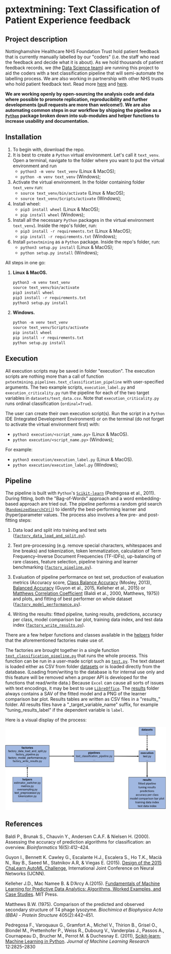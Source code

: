 # pxtextmining: Text Classification of Patient Experience feedback

## Project description
Nottinghamshire Healthcare NHS Foundation Trust hold  patient feedback that is currently manually labelled by our "coders" (i.e. the staff who read the feedback and decide what it is about). As we hold thousands of patient feedback records, we (the [Data Science team](https://cdu-data-science-team.github.io/team-blog/about.html)) are running this project to aid the coders with a text classification pipeline that will semi-automate the labelling process. We are also working in partnership with other NHS trusts who hold patient feedback text. Read more  [here](https://involve.nottshc.nhs.uk/blog/new-nhs-england-funded-project-in-our-team-developing-text-mining-algorithms-for-patient-feedback-data/) and [here](https://cdu-data-science-team.github.io/team-blog/posts/2020-12-14-classification-of-patient-feedback/).

__We are working openly by open-sourcing the analysis code and data where possible to promote replication, reproducibility and further developments (pull requests are more than welcome!). We are also automating common steps in our workflow by shipping the pipeline as a [`Python`](https://www.python.org/) package broken down into sub-modules and helper functions to increase usability and documentation.__

## Installation

1. To begin with, download the repo.
1. It is best to create a `Python` virtual environment. Let's call it `text_venv`.
   Open a terminal, navigate to the folder where you want to put the virtual 
   environment and run 
   - `python3 -m venv text_venv` (Linux & MacOS);
   - `python -m venv text_venv` (Windows);
1. Activate the virtual environment. In the folder containing folder `text_venv`
   run:
   - `source text_venv/bin/activate` (Linux & MacOS);
   - `source text_venv/Scripts/activate` (Windows);
1. Install wheel: 
   - `pip3 install wheel`  (Linux & MacOS);
   - `pip install wheel` (Windows);
1. Install all the necessary `Python` packages in the virtual environment 
   `text_venv`). Inside the repo's folder, run: 
   - `pip3 install -r requirements.txt` (Linux & MacOS);
   - `pip install -r requirements.txt` (Windows);
1. Install `pxtextmining` as a `Python` package. Inside the repo's folder, 
   run: 
   - `python3 setup.py install` (Linux & MacOS);
   - `python setup.py install` (Windows);

All steps in one go:

1. **Linux & MacOS.**
   ```
   python3 -m venv text_venv
   source text_venv/bin/activate
   pip3 install wheel
   pip3 install -r requirements.txt
   python3 setup.py install
   ```
1. **Windows.**
   ```
   python -m venv text_venv
   source text_venv/Scripts/activate
   pip install wheel
   pip install -r requirements.txt
   python setup.py install
   ```

## Execution

All execution scripts may be saved in folder "execution". The execution scripts 
are nothing more than a call of function 
`pxtextmining.pipelines.text_classification_pipeline` with user-specified
arguments. The two example scripts, `execution_label.py` and
`execution_criticality.py` run the pipeline for each of the two target variables
in `datasets/text_data.csv`. Note that `execution_criticality.py` runs ordinal 
classification (`ordinal=True`).

The user can create their own execution script(s). Run the script in a `Python` 
IDE (Integrated Development Environment) or on the terminal (do not forget to 
activate the virtual environment first) with:

   - `python3 execution/<script_name.py>` (Linux & MacOS).
   - `python execution/<script_name.py>` (Windows);

For example:

   - `python3 execution/execution_label.py` (Linux & MacOS).
   - `python execution/execution_label.py` (Windows);

## Pipeline

The pipeline is built with `Python`'s 
[`Scikit-learn`](https://scikit-learn.org/stable/index.html) (Pedregosa et al., 2011). 
During fitting, both the "Bag-of-Words" approach and a word embedding-based 
approach are tried out. The pipeline performs a random grid search ([`RandomizedSearchCV()`](https://scikit-learn.org/stable/modules/generated/sklearn.model_selection.RandomizedSearchCV.html#sklearn.model_selection.RandomizedSearchCV)) to identify the best-performing learner 
and (hyper)parameter values. The process also involves a few pre- and post-fitting steps:

1. Data load and split into training and test sets ([`factory_data_load_and_split.py`](https://github.com/CDU-data-science-team/positive_about_change_text_mining/blob/develop/factories/factory_data_load_and_split.py)).

2. Text pre-processing (e.g. remove special characters, whitespaces and line breaks) and tokenization, token lemmatization, calculation of Term Frequency–Inverse Document Frequencies (TF-IDFs), up-balancing of rare classes, feature selection, pipeline training and learner benchmarking ([`factory_pipeline.py`](https://github.com/CDU-data-science-team/positive_about_change_text_mining/blob/develop/factories/factory_pipeline.py)).

3. Evaluation of pipeline performance on test set, production of evaluation 
metrics (Accuracy score, 
[Class Balance Accuracy](https://lib.dr.iastate.edu/cgi/viewcontent.cgi?article=4544&context=etd) (Mosley, 2013), 
[Balanced Accuracy](https://scikit-learn.org/stable/modules/generated/sklearn.metrics.balanced_accuracy_score.html) (Guyon et al., 2015, Kelleher et al., 2015) or 
[Matthews Correlation Coefficient](https://scikit-learn.org/stable/modules/generated/sklearn.metrics.matthews_corrcoef.html) (Baldi et al., 2000, Matthews, 1975)) and plots, and fitting of best performer 
on whole dataset 
([`factory_model_performance.py`](https://github.com/CDU-data-science-team/positive_about_change_text_mining/blob/develop/factories/factory_model_performance.py)).

4. Writing the results: fitted pipeline, tuning results, predictions, accuracy 
per class, model comparison bar plot, training data index, and test data index ([`factory_write_results.py`](https://github.com/CDU-data-science-team/positive_about_change_text_mining/blob/develop/factories/factory_write_results.py)).

There are a few helper functions and classes available in the [helpers](https://github.com/CDU-data-science-team/positive_about_change_text_mining/tree/develop/helpers) 
folder that the aforementioned factories make use of.

The factories are brought together in a single function [`text_classification_pipeline.py`](https://github.com/CDU-data-science-team/positive_about_change_text_mining/tree/develop/pipelines) that runs the whole process. This function can be run in a user-made 
script such as 
[`test.py`](https://github.com/CDU-data-science-team/positive_about_change_text_mining/tree/develop/execution). 
The text dataset is loaded either as CSV from folder [datasets](https://github.com/CDU-data-science-team/positive_about_change_text_mining/tree/develop/datasets) 
or is loaded directly from the database. (Loading from/writing to the database 
is for internal use only and this feature will be removed when a proper API is 
developed for the functions that read/write data.) Because `Excel` can cause all
sorts of issues with text encodings, it may be best to use 
[`LibreOffice`](https://www.libreoffice.org/). 
The 
[results](https://github.com/CDU-data-science-team/positive_about_change_text_mining/tree/develop/results) 
folder always contains a SAV of the fitted model and a PNG of the learner 
comparison bar plot. Results tables are written as CSV files in 
a "results_" folder. All results files have a "_target_variable_name" suffix, 
for example "tuning_results_label" if the dependent variable is `label`.

Here is a visual display of the process:

![](text_classification_package_structure.png)

## References
Baldi P., Brunak S., Chauvin Y., Andersen C.A.F. & Nielsen H. (2000). Assessing 
the accuracy of prediction algorithms for classification: an overview. 
_Bioinformatics_  16(5):412–424.

Guyon I., Bennett K. Cawley G., Escalante H.J., Escalera S., Ho T.K., Macià N., 
Ray B., Saeed M., Statnikov A.R, & Viegas E. (2015). [Design of the 2015 ChaLearn AutoML Challenge](https://ieeexplore.ieee.org/document/7280767), 
International Joint Conference on Neural Networks (IJCNN).

Kelleher J.D., Mac Namee B. & D’Arcy A.(2015). 
[Fundamentals of Machine Learning for Predictive Data Analytics: Algorithms, Worked Examples, and Case Studies](https://mitpress.mit.edu/books/fundamentals-machine-learning-predictive-data-analytics). 
MIT Press.

Matthews B.W. (1975). Comparison of the predicted and observed secondary 
structure of T4 phage lysozyme. _Biochimica et Biophysica Acta (BBA) - Protein Structure_ 
405(2):442–451.

Pedregosa F., Varoquaux G., Gramfort A., Michel V., Thirion B., Grisel O., 
Blondel M., Prettenhofer P., Weiss R., Dubourg V., Vanderplas J., Passos A., 
Cournapeau D., Brucher M., Perrot M. & Duchesnay E. (2011), 
[Scikit-learn: Machine Learning in Python](https://jmlr.csail.mit.edu/papers/v12/pedregosa11a.html). 
_Journal of Machine Learning Research_ 12:2825–2830
